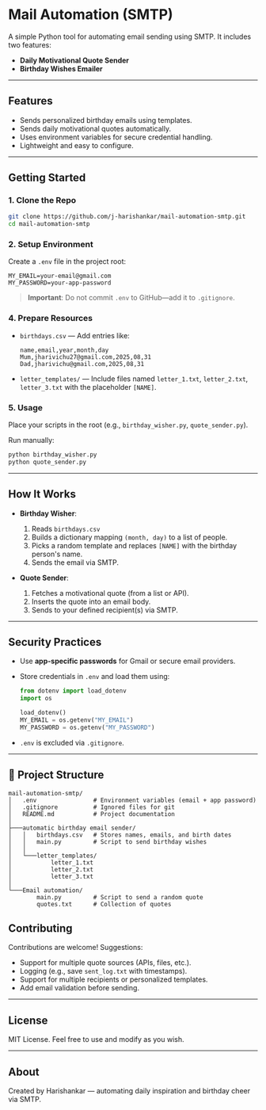 
# Mail Automation (SMTP)

A simple Python tool for automating email sending using SMTP. It includes two features:

- **Daily Motivational Quote Sender**
- **Birthday Wishes Emailer**

---

##  Features

- Sends personalized birthday emails using templates.
- Sends daily motivational quotes automatically.
- Uses environment variables for secure credential handling.
- Lightweight and easy to configure.

---

##  Getting Started

### 1. Clone the Repo

```bash
git clone https://github.com/j-harishankar/mail-automation-smtp.git
cd mail-automation-smtp
````

### 2. Setup Environment

Create a `.env` file in the project root:

```
MY_EMAIL=your-email@gmail.com
MY_PASSWORD=your-app-password
```

> **Important**: Do not commit `.env` to GitHub—add it to `.gitignore`.



### 4. Prepare Resources

* `birthdays.csv` — Add entries like:

  ```csv
  name,email,year,month,day
  Mum,jharivichu27@gmail.com,2025,08,31
  Dad,jharivichu@gmail.com,2025,08,31
  ```

* `letter_templates/` — Include files named `letter_1.txt`, `letter_2.txt`, `letter_3.txt` with the placeholder `[NAME]`.

### 5. Usage

Place your scripts in the root (e.g., `birthday_wisher.py`, `quote_sender.py`).

Run manually:

```bash
python birthday_wisher.py
python quote_sender.py
```



---

## How It Works

* **Birthday Wisher**:

  1. Reads `birthdays.csv`
  2. Builds a dictionary mapping `(month, day)` to a list of people.
  3. Picks a random template and replaces `[NAME]` with the birthday person's name.
  4. Sends the email via SMTP.

* **Quote Sender**:

  1. Fetches a motivational quote (from a list or API).
  2. Inserts the quote into an email body.
  3. Sends to your defined recipient(s) via SMTP.

---

## Security Practices

* Use **app-specific passwords** for Gmail or secure email providers.
* Store credentials in `.env` and load them using:

  ```python
  from dotenv import load_dotenv
  import os

  load_dotenv()
  MY_EMAIL = os.getenv("MY_EMAIL")
  MY_PASSWORD = os.getenv("MY_PASSWORD")
  ```
* `.env` is excluded via `.gitignore`.

---

## 📂 Project Structure

```
mail-automation-smtp/
│   .env                # Environment variables (email + app password)
│   .gitignore          # Ignored files for git
│   README.md           # Project documentation
│
├───automatic birthday email sender/
│   │   birthdays.csv   # Stores names, emails, and birth dates
│   │   main.py         # Script to send birthday wishes
│   │
│   └───letter_templates/
│           letter_1.txt
│           letter_2.txt
│           letter_3.txt
│
└───Email automation/
        main.py         # Script to send a random quote
        quotes.txt      # Collection of quotes
```

## Contributing

Contributions are welcome! Suggestions:

* Support for multiple quote sources (APIs, files, etc.).
* Logging (e.g., save `sent_log.txt` with timestamps).
* Support for multiple recipients or personalized templates.
* Add email validation before sending.

---

## License

MIT License. Feel free to use and modify as you wish.

---

## About

Created by Harishankar — automating daily inspiration and birthday cheer via SMTP.


